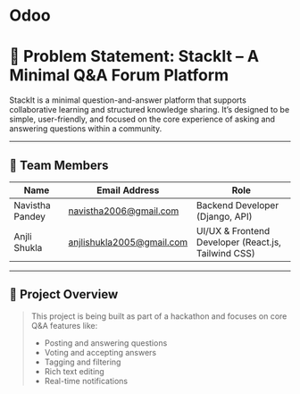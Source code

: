 # Odoo
# 🧠 Problem Statement: StackIt – A Minimal Q&A Forum Platform

StackIt is a minimal question-and-answer platform that supports collaborative learning and structured knowledge sharing. It’s designed to be simple, user-friendly, and focused on the core experience of asking and answering questions within a community.

---

## 👥 Team Members

| Name              | Email Address                  | Role                                                |
|-------------------|--------------------------------|-----------------------------------------------------|
| Navistha Pandey   | navistha2006@gmail.com         | Backend Developer (Django, API)                     |
| Anjli Shukla      | anjlishukla2005@gmail.com      | UI/UX & Frontend Developer (React.js, Tailwind CSS) |
 
---

## 📁 Project Overview

> This project is being built as part of a hackathon and focuses on core Q&A features like:
> - Posting and answering questions
> - Voting and accepting answers
> - Tagging and filtering
> - Rich text editing
> - Real-time notifications
